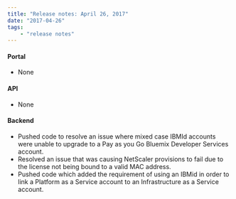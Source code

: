 ```yaml
---
title: "Release notes: April 26, 2017"
date: "2017-04-26"
tags:
    - "release notes"
---
```


#### Portal
+ None

#### API
+ None

#### Backend
+ Pushed code to resolve an issue where mixed case IBMId accounts were unable to upgrade to a Pay as you Go Bluemix Developer Services account.
+ Resolved an issue that was causing NetScaler provisions to fail due to the license not being bound to a valid MAC address.
+ Pushed code which added the requirement of using an IBMid in order to link a Platform as a Service account to an Infrastructure as a Service account.